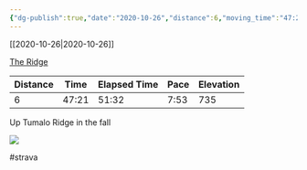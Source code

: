 ```yaml
---
{"dg-publish":true,"date":"2020-10-26","distance":6,"moving_time":"47:21","elapsed_time":"51:32","pace":"7:53","total_elevation_gain":735,"url":"https://www.strava.com/activities/4248179273","permalink":"/01-personal/strava/2020-10-26-the-ridge/","dgPassFrontmatter":true}
---
```



[[2020-10-26\|2020-10-26]]

[The Ridge](https://www.strava.com/activities/4248179273)

| Distance | Time  | Elapsed Time | Pace | Elevation |
| -------- | ----- | ------------ | ---- | --------- |
| 6        | 47:21 | 51:32        | 7:53 | 735       |


Up Tumalo Ridge in the fall
    
![](https://dgtzuqphqg23d.cloudfront.net/8zBf04eyrFE-igO45ju31cZcW6J_pZ_yylj9tre08EE-768x511.jpg)

    

#strava

